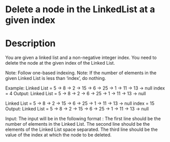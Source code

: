 # Delete a node in the LinkedList at  a given index

# Description
You are given a linked list and a non-negative integer index. You need to delete the node at the given index of the Linked List.

Note: Follow one-based indexing.
Note: If the number of elements in the given Linked List is less than ‘index’, do nothing.

Example: 
Linked List = 5 -> 8 -> 2 -> 15 -> 6 -> 25 -> 1 -> 11 -> 13 -> null
index = 4
Output:
Linked List = 5 -> 8 -> 2 -> 6 -> 25 -> 1 -> 11 -> 13 -> null

Linked List = 5 -> 8 -> 2 -> 15 -> 6 -> 25 -> 1 -> 11 -> 13 -> null
index = 15
Output:
Linked List = 5 -> 8 -> 2 -> 15 -> 6 -> 25 -> 1 -> 11 -> 13 -> null

Input: The input will be in the following format : 
The first line should be the number of elements in the Linked List.
The second line should be the elements of the Linked List space separated.
The third line should be the value of the index at which the node to be deleted.
